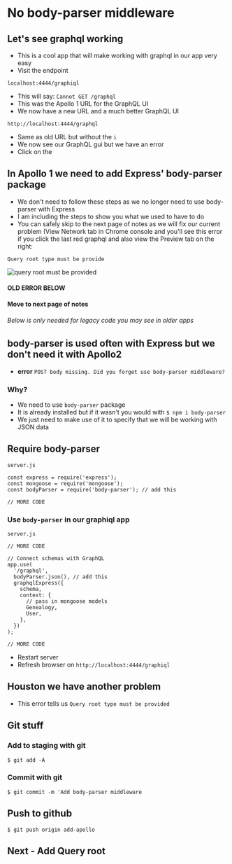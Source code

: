 # No body-parser middleware

## Let's see graphql working
* This is a cool app that will make working with graphql in our app very easy
* Visit the endpoint

`localhost:4444/graphiql`

* This will say: `Cannot GET /graphql`
* This was the Apollo 1 URL for the GraphQL UI
* We now have a new URL and a much better GraphQL UI

`http://localhost:4444/graphql`

* Same as old URL but without the `i`
* We now see our GraphQL gui but we have an error
* Click on the 

## In Apollo 1 we need to add Express' body-parser package
* We don't need to follow these steps as we no longer need to use body-parser with Express
* I am including the steps to show you what we used to have to do
* You can safely skip to the next page of notes as we will fix our current problem (View Network tab in Chrome console and you'll see this error if you click the last red graphql and also view the Preview tab on the right:

`Query root type must be provide`

![query root must be provided](https://i.imgur.com/9lL3WyZ.png)

#### OLD ERROR BELOW
#### Move to next page of notes
###### Below is only needed for legacy code you may see in older apps
## body-parser is used often with Express but we don't need it with Apollo2

* **error** `POST body missing. Did you forget use body-parser middleware?`

### Why?
* We need to use `body-parser` package
* It is already installed but if it wasn't you would with `$ npm i body-parser`
* We just need to make use of it to specify that we will be working with JSON data

## Require body-parser
`server.js`

```
const express = require('express');
const mongoose = require('mongoose');
const bodyParser = require('body-parser'); // add this

// MORE CODE
```

### Use `body-parser` in our graphiql app
`server.js`

```
// MORE CODE

// Connect schemas with GraphQL
app.use(
  '/graphql',
  bodyParser.json(), // add this
  graphqlExpress({
    schema,
    context: {
      // pass in mongoose models
      Genealogy,
      User,
    },
  })
);

// MORE CODE
```

* Restart server
* Refresh browser on `http://localhost:4444/graphiql`

## Houston we have another problem
* This error tells us `Query root type must be provided`

## Git stuff

### Add to staging with git
`$ git add -A`

### Commit with git
`$ git commit -m 'Add body-parser middleware`

## Push to github
`$ git push origin add-apollo`

## Next - Add Query root
